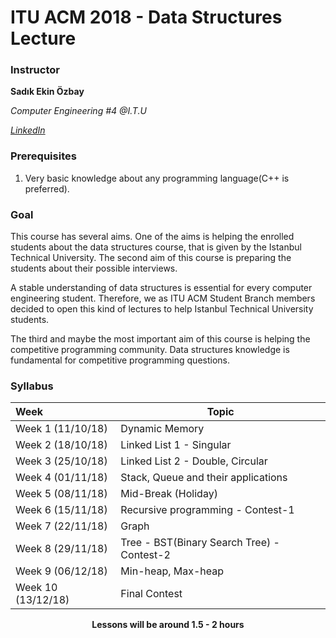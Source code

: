 # ITU ACM 2018 - Data Structures Lecture

### Instructor

**Sadık Ekin Özbay**

*Computer Engineering #4 @I.T.U*

[*LinkedIn*](https://www.linkedin.com/in/sadık-ekin-özbay/)

### Prerequisites

1. Very basic knowledge about any programming language(C++ is preferred).

### Goal
This course has several aims. One of the aims is helping the enrolled students about the data structures course, that is given by the Istanbul Technical University. The second aim of this course is preparing the students about their possible interviews.

A stable understanding of data structures is essential for every computer engineering student. Therefore, we as ITU ACM Student Branch members decided to open this kind of lectures to help Istanbul Technical University students.

The third and maybe the most important aim of this course is helping the competitive programming community. Data structures knowledge is fundamental for competitive programming questions. 



### Syllabus

| Week               | Topic                                                        |
| :----------------- | ------------------------------------------------------------ |
| Week 1 (11/10/18)  | Dynamic Memory |
| Week 2 (18/10/18)  | Linked List 1 - Singular |
| Week 3 (25/10/18)  | Linked List 2 - Double, Circular |
| Week 4 (01/11/18)  | Stack, Queue and their applications                                   |
| Week 5 (08/11/18)  | Mid-Break (Holiday)  |
| Week 6 (15/11/18)  | Recursive programming - Contest-1 |
| Week 7 (22/11/18)  | Graph |
| Week 8 (29/11/18)  | Tree - BST(Binary Search Tree)  - Contest-2 |
| Week 9 (06/12/18)  | Min-heap, Max-heap |
| Week 10 (13/12/18) | Final Contest  |

<p align="center"><b>Lessons will be around 1.5 - 2 hours</b></p>
